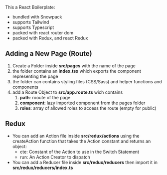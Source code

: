 This a React Boilerplate:
+ bundled with Snowpack
+ supports Tailwind
+ supports Typescript
+ packed with react router dom
+ packed with Redux, and react Redux


## Adding a New Page (Route)
1. Create a Folder inside **src/pages** with the name of the page
2. the folder contains an **index.tsx** which exports the component representing the page
3. the folder can contains styling files (CSS/Sass) and helper functions and components
4. add a Route Object to **src/app.route.ts** wich contains 
   1. **path**: rooute of the page
   2. **component**: lazy imported component from the pages folder
   3. **roles**: array of allowed roles to access the route (empty for public) 

## Redux
+ You can add an Action file inside **src/redux/actions** using the createAction function that takes the Action constant and returns an object:
  + cte: Constant of the Action to use in the Switch Statement
  + run: An Action Creator to dispatch
+ You can add a Reducer file inside **src/redux/reducers** then import it in **src/redux/reducers/index.ts**
